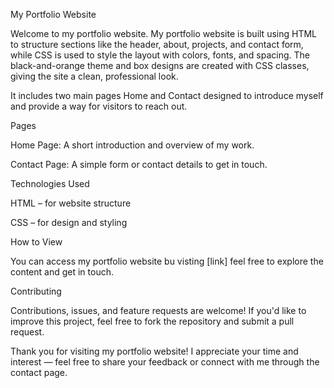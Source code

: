 My Portfolio Website

Welcome to my portfolio website. My portfolio website is built using HTML to structure sections like the header, about, projects, and contact form, while CSS is used to style the layout with colors, fonts, and spacing. The black-and-orange theme and box designs are created with CSS classes, giving the site a clean, professional look.

It includes two main pages Home and Contact designed to introduce myself and provide a way for visitors to reach out.

 Pages

Home Page: A short introduction and overview of my work.

Contact Page: A simple form or contact details to get in touch.

 Technologies Used

HTML – for website structure

CSS – for design and styling

 How to View

You can access my portfolio website bu visting [link] feel free to explore the content and get in touch.


 Contributing

Contributions, issues, and feature requests are welcome!
If you'd like to improve this project, feel free to fork the repository and submit a pull request.


 Thank you for visiting my portfolio website!
I appreciate your time and interest — feel free to share your feedback or connect with me through the contact page.
